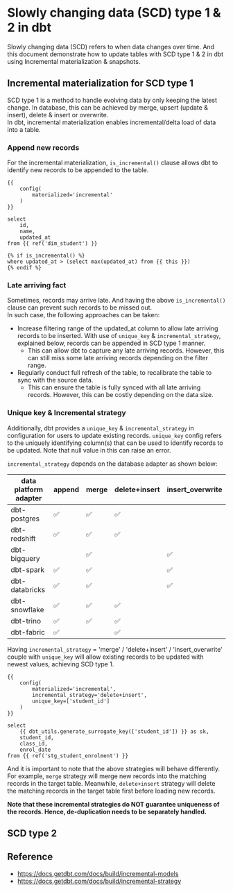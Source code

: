 # Slowly changing data (SCD) type 1 & 2 in dbt
Slowly changing data (SCD) refers to when data changes over time.
And this document demonstrate how to update tables with SCD type 1 & 2 in dbt using Incremental materialization & snapshots.

## Incremental materialization for SCD type 1
SCD type 1 is a method to handle evolving data by only keeping the latest change. In database, this can be achieved by merge, upsert (update & insert), delete & insert or overwrite. <br>
In dbt, incremental materialization enables incremental/delta load of data into a table.

### Append new records
For the incremental materialization, `is_incremental()` clause allows dbt to identify new records to be appended to the table.

    {{
        config(
            materialized='incremental'
        )
    }}
    
    select
        id,
        name,
        updated_at
    from {{ ref('dim_student') }}
    
    {% if is_incremental() %}
    where updated_at > (select max(updated_at) from {{ this }})
    {% endif %}

### Late arriving fact
Sometimes, records may arrive late. And having the above `is_incremental()` clause can prevent such records to be missed out.<br>
In such case, the following approaches can be taken:
- Increase filtering range of the updated_at column to allow late arriving records to be inserted. With use of `unique_key` & `incremental_strategy`, explained below, records can be appended in SCD type 1 manner.
  - This can allow dbt to capture any late arriving records. However, this can still miss some late arriving records depending on the filter range.
- Regularly conduct full refresh of the table, to recalibrate the table to sync with the source data.
  - This can ensure the table is fully synced with all late arriving records. However, this can be costly depending on the data size.

### Unique key & Incremental strategy
Additionally, dbt provides a `unique_key` & `incremental_strategy` in configuration for users to update existing records.
`unique_key` config refers to the uniquely identifying column(s) that can be used to identify records to be updated. Note that null value in this can raise an error.

`incremental_strategy` depends on the database adapter as shown below:

|data platform adapter |	append | merge |	delete+insert |	insert_overwrite|
|--|--|--|--|--|
|dbt-postgres |	✅ |	✅ |	✅ |	|
|dbt-redshift |	✅ |	✅ |	✅ |	|
|dbt-bigquery |	 |	✅	 |	 | ✅ |
|dbt-spark |	✅ |	✅ | 	| ✅ |
|dbt-databricks |	✅ |	✅ |	 |	✅ |
|dbt-snowflake |	✅ |	✅ |	✅ |	|
|dbt-trino |	✅ |	✅ |	✅	| |
|dbt-fabric |	✅ |	 |	✅ |	|

Having `incremental_strategy` = 'merge' / 'delete+insert' / 'insert_overwrite' couple with `unique_key` will allow existing records 
to be updated with newest values, achieving SCD type 1.

    {{
        config(
            materialized='incremental',
            incremental_strategy='delete+insert',
            unique_key=['student_id']
        )
    }}
    
    select
        {{ dbt_utils.generate_surrogate_key(['student_id']) }} as sk,
        student_id,
        class_id,
        enrol_date
    from {{ ref('stg_student_enrolment') }}

And it is important to note that the above strategies will behave differently.<br>
For example, `merge` strategy will merge new records into the matching records in the target table.
Meanwhile, `delete+insert` strategy will delete the matching records in the target table first before loading new records.

**Note that these incremental strategies do NOT guarantee uniqueness of the records. Hence, de-duplication needs to be separately handled.**

## SCD type 2

## Reference
- https://docs.getdbt.com/docs/build/incremental-models
- https://docs.getdbt.com/docs/build/incremental-strategy
